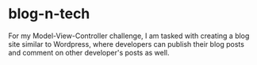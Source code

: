 # blog-n-tech
For my Model-View-Controller challenge, I am tasked with creating a blog site similar to Wordpress, where developers can publish their blog posts and comment on other developer's posts as well.
